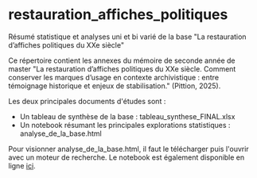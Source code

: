 # restauration_affiches_politiques
Résumé statistique et analyses uni et bi varié de la base "La restauration d’affiches politiques du XXe siècle"

Ce répertoire contient les annexes du mémoire de seconde année de master "La restauration d’affiches politiques du XXe siècle. Comment conserver les marques d’usage en contexte archivistique : entre témoignage historique et enjeux de stabilisation." (Pittion, 2025). 

Les deux principales documents d'études sont :
<ul>
  <li>Un tableau de synthèse de la base : tableau_synthese_FINAL.xlsx</li>
  <li>Un notebook résumant les principales explorations statistiques : analyse_de_la_base.html</li>
</ul>

Pour visionner analyse_de_la_base.html, il faut le télécharger puis l'ouvrir avec un moteur de recherche.
Le notebook est également disponible en ligne [ici](https://rpubs.com/AMatteEoviz/restauration_affiches_politiques).

